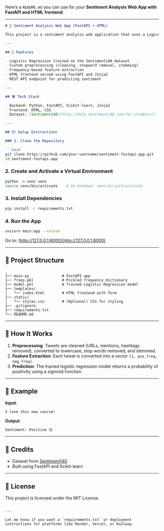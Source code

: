 Here’s a `README.md` you can use for your **Sentiment Analysis Web App with FastAPI and HTML frontend**:

---

````markdown
# 🧠 Sentiment Analysis Web App (FastAPI + HTML)

This project is a sentiment analysis web application that uses a Logistic Regression model trained on the **Sentiment140** dataset. Users can input a tweet/message through a simple HTML form and receive a prediction: **Positive 😊** or **Negative 😞**.

---

## 🚀 Features

- Logistic Regression trained on the Sentiment140 dataset
- Custom preprocessing (cleaning, stopword removal, stemming)
- Frequency-based feature extraction
- HTML frontend served using FastAPI and Jinja2
- REST API endpoint for predicting sentiment

---

## 🛠 Tech Stack

- Backend: Python, FastAPI, Scikit-learn, Jinja2
- Frontend: HTML, CSS
- Dataset: [Sentiment140](http://help.sentiment140.com/for-students/)

---

## 📦 Setup Instructions

### 1. Clone the Repository

```bash
git clone https://github.com/your-username/sentiment-fastapi-app.git
cd sentiment-fastapi-app
````

### 2. Create and Activate a Virtual Environment

```bash
python -m venv venv
source venv/bin/activate    # On Windows: venv\Scripts\activate
```

### 3. Install Dependencies

```bash
pip install -r requirements.txt
```

### 4. Run the App

```bash
uvicorn main:app --reload
```

Go to: [http://127.0.0.1:8000](http://127.0.0.1:8000)

---

## 📁 Project Structure

```
.
├── main.py               # FastAPI app
├── freqs.pkl             # Pickled frequency dictionary
├── model.pkl             # Trained Logistic Regression model
├── templates/
│   └── index.html        # HTML frontend with form
├── static/
│   └── styles.css        # (Optional) CSS for styling
├── .gitignore
├── requirements.txt
└── README.md
```

---

## 🧪 How It Works

1. **Preprocessing**: Tweets are cleaned (URLs, mentions, hashtags removed), converted to lowercase, stop words removed, and stemmed.
2. **Feature Extraction**: Each tweet is converted into a vector `[1, pos_freq, neg_freq]`.
3. **Prediction**: The trained logistic regression model returns a probability of positivity using a sigmoid function.

---

## 📝 Example

**Input**:

```
I love this new course!
```

**Output**:

```
Sentiment: Positive 😊
```

---

## 🧠 Credits

* Dataset from [Sentiment140](http://help.sentiment140.com/for-students/)
* Built using FastAPI and Scikit-learn

---

## 📜 License

This project is licensed under the MIT License.

```

---

Let me know if you want a `requirements.txt` or deployment instructions for platforms like Render, Vercel, or Railway.
```